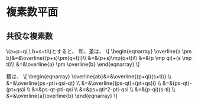 # 複素数平面
## 共役な複素数
\\(a=p+qi,\\ b=s+ti\\)とすると、
和、差は、
\\[
\begin{eqnarray}
\overline{a \pm b}&=&\overline{(p+s)\pm(q+t)i}\\\\
&=&(p+s)\mp(q+t)i\\\\
&=&(p \mp qi)+(s \mp ti)\\\\
&=&\overline{a} \pm \overline{b}
\end{eqnarray}
\\]

積は、
\\[
\begin{eqnarray}
\overline{ab}&=&\overline{(p+qi)(s+ti)} \\\\
&=&\overline{ps+pti+qsi-qt} \\\\
&=&\overline{(ps-qt)+(pt+qs)i} \\\\
&=&(ps-qt)-(pt+qs)i \\\\
&=&ps-qt-pti-qsi \\\\
&=&ps+qti^2-pti-qsi \\\\
&=&(p-qi)(s-ti) \\\\
&=&\overline{a}\overline{b}
\end{eqnarray}
\\]